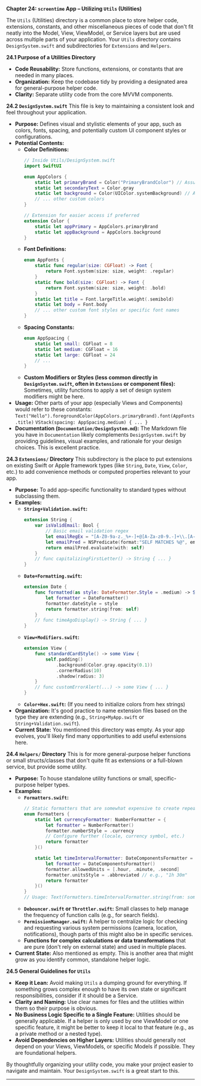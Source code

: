 **Chapter 24: `screentime` App – Utilizing `Utils` (Utilities)**

The `Utils` (Utilities) directory is a common place to store helper code, extensions, constants, and other miscellaneous pieces of code that don't fit neatly into the Model, View, ViewModel, or Service layers but are used across multiple parts of your application. Your `Utils` directory contains `DesignSystem.swift` and subdirectories for `Extensions` and `Helpers`.

**24.1 Purpose of a Utilities Directory**
*   **Code Reusability:** Store functions, extensions, or constants that are needed in many places.
*   **Organization:** Keep the codebase tidy by providing a designated area for general-purpose helper code.
*   **Clarity:** Separate utility code from the core MVVM components.

**24.2 `DesignSystem.swift`**
This file is key to maintaining a consistent look and feel throughout your application.
*   **Purpose:** Defines visual and stylistic elements of your app, such as colors, fonts, spacing, and potentially custom UI component styles or configurations.
*   **Potential Contents:**
    *   **Color Definitions:**
        ```swift
        // Inside Utils/DesignSystem.swift
        import SwiftUI

        enum AppColors {
            static let primaryBrand = Color("PrimaryBrandColor") // Assuming this is defined in Assets.xcassets
            static let secondaryText = Color.gray
            static let background = Color(UIColor.systemBackground) // Adapts to light/dark mode
            // ... other custom colors
        }

        // Extension for easier access if preferred
        extension Color {
            static let appPrimary = AppColors.primaryBrand
            static let appBackground = AppColors.background
        }
        ```
    *   **Font Definitions:**
        ```swift
        enum AppFonts {
            static func regular(size: CGFloat) -> Font {
                return Font.system(size: size, weight: .regular)
            }
            static func bold(size: CGFloat) -> Font {
                return Font.system(size: size, weight: .bold)
            }
            static let title = Font.largeTitle.weight(.semibold)
            static let body = Font.body
            // ... other custom font styles or specific font names
        }
        ```
    *   **Spacing Constants:**
        ```swift
        enum AppSpacing {
            static let small: CGFloat = 8
            static let medium: CGFloat = 16
            static let large: CGFloat = 24
            // ...
        }
        ```
    *   **Custom Modifiers or Styles (less common directly in `DesignSystem.swift`, often in `Extensions` or component files):**
        Sometimes, utility functions to apply a set of design system modifiers might be here.
*   **Usage:** Other parts of your app (especially Views and Components) would refer to these constants:
    `Text("Hello").foregroundColor(AppColors.primaryBrand).font(AppFonts.title)`
    `VStack(spacing: AppSpacing.medium) { ... }`
*   **Documentation (`Documentation/DesignSystem.md`):** The Markdown file you have in `Documentation` likely complements `DesignSystem.swift` by providing guidelines, visual examples, and rationale for your design choices. This is excellent practice.

**24.3 `Extensions/` Directory**
This subdirectory is the place to put extensions on existing Swift or Apple framework types (like `String`, `Date`, `View`, `Color`, etc.) to add convenience methods or computed properties relevant to your app.
*   **Purpose:** To add app-specific functionality to standard types without subclassing them.
*   **Examples:**
    *   **`String+Validation.swift`:**
        ```swift
        extension String {
            var isValidEmail: Bool {
                // Basic email validation regex
                let emailRegEx = "[A-Z0-9a-z._%+-]+@[A-Za-z0-9.-]+\\.[A-Za-z]{2,64}"
                let emailPred = NSPredicate(format:"SELF MATCHES %@", emailRegEx)
                return emailPred.evaluate(with: self)
            }
            // func capitalizingFirstLetter() -> String { ... }
        }
        ```
    *   **`Date+Formatting.swift`:**
        ```swift
        extension Date {
            func formatted(as style: DateFormatter.Style = .medium) -> String {
                let formatter = DateFormatter()
                formatter.dateStyle = style
                return formatter.string(from: self)
            }
            // func timeAgoDisplay() -> String { ... }
        }
        ```
    *   **`View+Modifiers.swift`:**
        ```swift
        extension View {
            func standardCardStyle() -> some View {
                self.padding()
                    .background(Color.gray.opacity(0.1))
                    .cornerRadius(10)
                    .shadow(radius: 3)
            }
            // func customErrorAlert(...) -> some View { ... }
        }
        ```
    *   **`Color+Hex.swift`:** (If you need to initialize colors from hex strings)
*   **Organization:** It's good practice to name extension files based on the type they are extending (e.g., `String+MyApp.swift` or `String+Validation.swift`).
*   **Current State:** You mentioned this directory was empty. As your app evolves, you'll likely find many opportunities to add useful extensions here.

**24.4 `Helpers/` Directory**
This is for more general-purpose helper functions or small structs/classes that don't quite fit as extensions or a full-blown service, but provide some utility.
*   **Purpose:** To house standalone utility functions or small, specific-purpose helper types.
*   **Examples:**
    *   **`Formatters.swift`:**
        ```swift
        // Static formatters that are somewhat expensive to create repeatedly
        enum Formatters {
            static let currencyFormatter: NumberFormatter = {
                let formatter = NumberFormatter()
                formatter.numberStyle = .currency
                // Configure further (locale, currency symbol, etc.)
                return formatter
            }()

            static let timeIntervalFormatter: DateComponentsFormatter = {
                let formatter = DateComponentsFormatter()
                formatter.allowedUnits = [.hour, .minute, .second]
                formatter.unitsStyle = .abbreviated // e.g., "1h 30m"
                return formatter
            }()
        }
        // Usage: Text(Formatters.timeIntervalFormatter.string(from: someTimeInterval) ?? "")
        ```
    *   **`Debouncer.swift` or `Throttler.swift`:** Small classes to help manage the frequency of function calls (e.g., for search fields).
    *   **`PermissionManager.swift`:** A helper to centralize logic for checking and requesting various system permissions (camera, location, notifications), though parts of this might also be in specific services.
    *   **Functions for complex calculations or data transformations** that are pure (don't rely on external state) and used in multiple places.
*   **Current State:** Also mentioned as empty. This is another area that might grow as you identify common, standalone helper logic.

**24.5 General Guidelines for `Utils`**
*   **Keep it Lean:** Avoid making `Utils` a dumping ground for everything. If something grows complex enough to have its own state or significant responsibilities, consider if it should be a Service.
*   **Clarity and Naming:** Use clear names for files and the utilities within them so their purpose is obvious.
*   **No Business Logic Specific to a Single Feature:** Utilities should be generally applicable. If a helper is only used by one ViewModel or one specific feature, it might be better to keep it local to that feature (e.g., as a private method or a nested type).
*   **Avoid Dependencies on Higher Layers:** Utilities should generally not depend on your Views, ViewModels, or specific Models if possible. They are foundational helpers.

By thoughtfully organizing your utility code, you make your project easier to navigate and maintain. Your `DesignSystem.swift` is a great start to this.

--- 